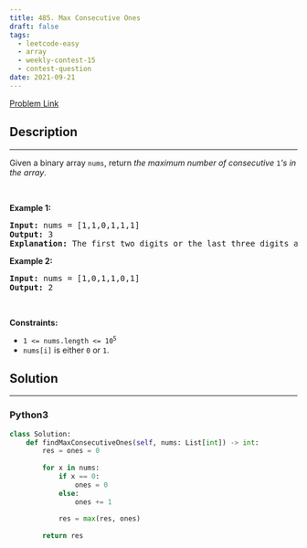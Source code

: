 ```yaml
---
title: 485. Max Consecutive Ones
draft: false
tags: 
  - leetcode-easy
  - array
  - weekly-contest-15
  - contest-question
date: 2021-09-21
---
```


[Problem Link](https://leetcode.com/problems/max-consecutive-ones/)

## Description

---
<p>Given a binary array <code>nums</code>, return <em>the maximum number of consecutive </em><code>1</code><em>&#39;s in the array</em>.</p>

<p>&nbsp;</p>
<p><strong class="example">Example 1:</strong></p>

<pre>
<strong>Input:</strong> nums = [1,1,0,1,1,1]
<strong>Output:</strong> 3
<strong>Explanation:</strong> The first two digits or the last three digits are consecutive 1s. The maximum number of consecutive 1s is 3.
</pre>

<p><strong class="example">Example 2:</strong></p>

<pre>
<strong>Input:</strong> nums = [1,0,1,1,0,1]
<strong>Output:</strong> 2
</pre>

<p>&nbsp;</p>
<p><strong>Constraints:</strong></p>

<ul>
	<li><code>1 &lt;= nums.length &lt;= 10<sup>5</sup></code></li>
	<li><code>nums[i]</code> is either <code>0</code> or <code>1</code>.</li>
</ul>


## Solution

---
### Python3
``` py title='max-consecutive-ones'
class Solution:
    def findMaxConsecutiveOnes(self, nums: List[int]) -> int:
        res = ones = 0
        
        for x in nums:
            if x == 0:
                ones = 0
            else:
                ones += 1
        
            res = max(res, ones)
        
        return res
```

